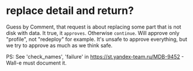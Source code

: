 # replace detail and return?

Guess by Comment, that request is about replacing some part that is not disk with data.
It true, it `approves`. Otherwise `continue`.
Will approve only "profile", not "redeploy" for example.
It's unsafe to approve everything, but we try to approve as much as we think safe.

PS: See 'check_names', 'failure' in https://st.yandex-team.ru/MDB-9452 - Wall-e must document it.
